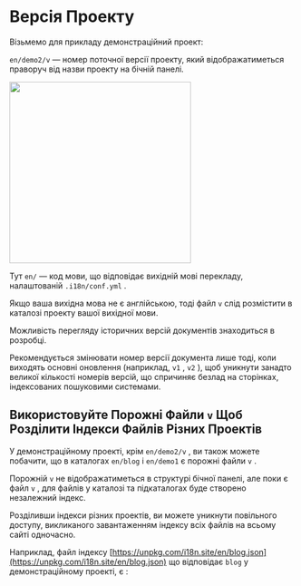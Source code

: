 # Версія Проекту

Візьмемо для прикладу демонстраційний проект:

`en/demo2/v` — номер поточної версії проекту, який відображатиметься праворуч від назви проекту на бічній панелі.

<img src="https://p.3ti.site/1721290486.avif" width="320px">

Тут `en/` — код мови, що відповідає вихідній мові перекладу, налаштованій `.i18n/conf.yml` .

Якщо ваша вихідна мова не є англійською, тоді файл `v` слід розмістити в каталозі проекту вашої вихідної мови.

Можливість перегляду історичних версій документів знаходиться в розробці.

Рекомендується змінювати номер версії документа лише тоді, коли виходять основні оновлення (наприклад, `v1` , `v2` ), щоб уникнути занадто великої кількості номерів версій, що спричиняє безлад на сторінках, індексованих пошуковими системами.

## Використовуйте Порожні Файли `v` Щоб Розділити Індекси Файлів Різних Проектів

У демонстраційному проекті, крім `en/demo2/v` , ви також можете побачити, що в каталогах `en/blog` і `en/demo1` є порожні файли `v` .

Порожній `v` не відображатиметься в структурі бічної панелі, але поки є файл `v` , для файлів у каталозі та підкаталогах буде створено незалежний індекс.

Розділивши індекси різних проектів, ви можете уникнути повільного доступу, викликаного завантаженням індексу всіх файлів на всьому сайті одночасно.

Наприклад, файл індексу [https://unpkg.com/i18n.site/en/blog.json](https://unpkg.com/i18n.site/en/blog.json) що відповідає `blog` у демонстраційному проекті, є :